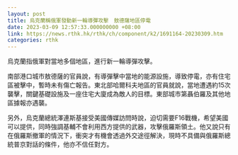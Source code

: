 ```yaml
---
layout: post
title: 烏克蘭稱俄軍發動新一輪導彈攻擊　敖德薩地區停電
date: 2023-03-09 12:57:33.000000000 +08:00
link: https://news.rthk.hk/rthk/ch/component/k2/1691164-20230309.htm
categories: rthk
---
```


烏克蘭指俄軍對當地多個地區，進行新一輪導彈攻擊。

南部港口城市敖德薩的官員說，有導彈擊中當地的能源設施，導致停電，亦有住宅區被擊中，暫時未有傷亡報告。東北部哈爾科夫地區的官員就說，當地遭遇約15次襲擊，關鍵基礎設施及一座住宅大廈成為敵人的目標。東部城市第聶伯羅及其他地區據報亦遇襲。

另外，烏克蘭總統澤連斯基接受美國傳媒訪問時說，迫切需要F16戰機，希望美國可以提供，同時強調基輔不會利用西方提供的武器，攻擊俄羅斯領土。他又說只有在俄羅斯撤軍的情況下，衝突才有機會透過外交途徑解決，現時不具備與俄羅斯總統普京對話的條件，他亦不信任對方。
